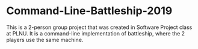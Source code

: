 # Command-Line-Battleship-2019
This is a 2-person group project that was created in Software Project class at PLNU. It is a command-line implementation
of battleship, where the 2 players use the same machine. 
